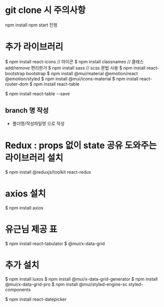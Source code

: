 # git clone 시 주의사항 
npm install
npm start 진행

# 추가 라이브러리 
$ npm install react-icons  // 아이콘
$ npm install classnames   // 클래스 add/remove 편리한거
$ npm install sass // scss 문법 사용
$ npm install react-bootstrap bootstrap
$ npm install @mui/material @emotion/react @emotion/styled
$ npm install @mui/icons-material
$ npm install react-router-dom
$ npm install react-table

$ npm install react-table --save
## branch 명 작성
- 폴더명/작성파일명 으로 작성

# Redux : props 없이 state 공유 도와주는 라이브러리 설치 
$ npm install @reduxjs/toolkit react-redux

# axios 설치
$ npm install axios

# 유근님 제공 표
$ npm install react-tabulator
$ @mui/x-data-grid

# 추가 설치 
$ npm install luxos
$ npm install @mui/x-data-grid-generator
$ npm install @mui/x-data-grid-pro
$ npm install @mui/styled-engine-sc styled-components 



$ npm install react-datepicker